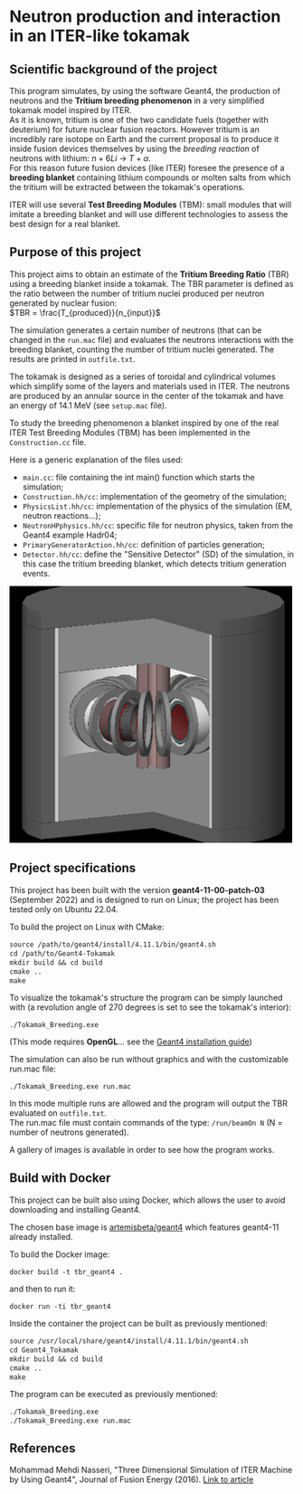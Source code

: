 # **Neutron production and interaction in an ITER-like tokamak**

## Scientific background of the project

This program simulates, by using the software Geant4, the production of neutrons and the **Tritium breeding phenomenon** in a very simplified tokamak model inspired by ITER. <br />
As it is known, tritium is one of the two candidate fuels (together with deuterium) for future nuclear fusion reactors. However tritium is an incredibly rare isotope on Earth and the current proposal is to produce it inside fusion devices themselves by using the *breeding reaction* of neutrons with lithium: $`n+6Li`$ &rarr; $`T+\alpha`$. <br />
For this reason future fusion devices (like ITER) foresee the presence of a **breeding blanket** containing lithium compounds or molten salts from which the tritium will be extracted between the tokamak's operations. <br />

ITER will use several **Test Breeding Modules** (TBM): small modules that will imitate a breeding blanket and will use different technologies to assess the best design for a real blanket.

## Purpose of this project

This project aims to obtain an estimate of the **Tritium Breeding Ratio** (TBR) using a breeding blanket inside a tokamak.
The TBR parameter is defined as the ratio between the number of tritium nuclei produced per neutron generated by nuclear fusion: <br />
$`TBR = \frac{T_{produced}}{n_{input}}`$ <br />

The simulation generates a certain number of neutrons (that can be changed in the `run.mac` file) and evaluates the neutrons interactions with the breeding blanket, counting the number of tritium nuclei generated. The results are printed in `outfile.txt`. <br />

The tokamak is designed as a series of toroidal and cylindrical volumes which simplify some of the layers and materials used in ITER.
The neutrons are produced by an annular source in the center of the tokamak and have an energy of 14.1 MeV (see `setup.mac` file). <br />

To study the breeding phenomenon a blanket inspired by one of the real ITER Test Breeding Modules (TBM) has been implemented in the `Construction.cc` file. <br />

Here is a generic explanation of the files used:
- `main.cc`: file containing the int main() function which starts the simulation;
- `Construction.hh/cc`: implementation of the geometry of the simulation;
- `PhysicsList.hh/cc`: implementation of the physics of the simulation (EM, neutron reactions...);
- `NeutronHPphysics.hh/cc`: specific file for neutron physics, taken from the Geant4 example Hadr04;
- `PrimaryGeneratorAction.hh/cc`: definition of particles generation;
- `Detector.hh/cc`: define the "Sensitive Detector" (SD) of the simulation, in this case the tritium breeding blanket, which detects tritium generation events.


<img src='Images/Tokamak_6.png' width='500'>

## Project specifications

This project has been built with the version **geant4-11-00-patch-03** (September 2022) and is designed to run on Linux; the project has been tested only on Ubuntu 22.04. <br />

To build the project on Linux with CMake:
```
source /path/to/geant4/install/4.11.1/bin/geant4.sh
cd /path/to/Geant4-Tokamak
mkdir build && cd build
cmake ..
make
```

To visualize the tokamak's structure the program can be simply launched with (a revolution angle of 270 degrees is set to see the tokamak's interior):
```
./Tokamak_Breeding.exe
```
(This mode requires **OpenGL**... see the [Geant4 installation guide](https://indico.cern.ch/event/676076/contributions/2767472/attachments/1551640/2437907/Geant4InstallationGuide.pdf)) <br />

The simulation can also be run without graphics and with the customizable run.mac file:
```
./Tokamak_Breeding.exe run.mac
```

In this mode multiple runs are allowed and the program will output the TBR evaluated on `outfile.txt`. <br />
The run.mac file must contain commands of the type: `/run/beamOn N` (N = number of neutrons generated). <br />

A gallery of images is available in order to see how the program works.

## Build with Docker

This project can be built also using Docker, which allows the user to avoid downloading and installing Geant4.

The chosen base image is [artemisbeta/geant4](https://hub.docker.com/r/artemisbeta/geant4) which features geant4-11 already installed.

To build the Docker image:
```
docker build -t tbr_geant4 .
```

and then to run it:
```
docker run -ti tbr_geant4
```

Inside the container the project can be built as previously mentioned:
```
source /usr/local/share/geant4/install/4.11.1/bin/geant4.sh
cd Geant4_Tokamak
mkdir build && cd build
cmake ..
make
```
The program can be executed as previously mentioned:
```
./Tokamak_Breeding.exe
./Tokamak_Breeding.exe run.mac 
```

## References
Mohammad Mehdi Nasseri, "Three Dimensional Simulation of ITER Machine by Using Geant4", Journal of Fusion Energy (2016). [Link to article](https://link.springer.com/article/10.1007/s10894-016-0083-0)
